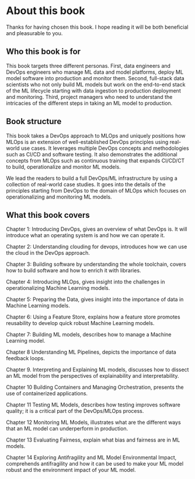 # About this book

Thanks for having chosen this book. I hope reading it will be both beneficial and pleasurable to you.

## Who this book is for

This book targets three different personas. First, data engineers and DevOps engineers who manage ML data and model platforms, deploy ML model software into production and monitor them. Second, full-stack data scientists who not only build ML models but work on the end-to-end stack of the ML lifecycle starting with data ingestion to production deployment and monitoring. Third, project managers who need to understand the intricacies of the different steps in taking an ML model to production.

## Book structure

This book takes a DevOps approach to MLOps and uniquely positions how MLOps is an extension of well-established DevOps principles using real-world use cases. It leverages multiple DevOps concepts and methodologies such as CI/CD and software testing. It also demonstrates the additional concepts from MLOps such as continuous training that expands CI/CD/CT to build, operationalize and monitor ML models.

We lead the readers to build a full DevOps/ML infrastructure by using a collection of real-world case studies. It goes into the details of the principles starting from DevOps to the domain of MLOps which focuses on operationalizing and monitoring ML models.

##  What this book covers


Chapter 1: Introducing DevOps, gives an overview of what DevOps is. It will introduce what an operating system is and how we can operate it.

Chapter 2: Understanding clouding for devops, introduces how we can use the cloud in the DevOps approach.

Chapter 3: Building software by understanding the whole toolchain, covers how to build software and how to enrich it with libraries.

Chapter 4: Introducing MLOps, gives insight into the challenges in operationalizing Machine Learning models.

Chapter 5: Preparing the Data, gives insight into the importance of data in Machine Learning models.

Chapter 6: Using a Feature Store, explains how a feature store promotes reusability to develop quick robust Machine Learning models.

Chapter 7: Building ML models, describes how to manage a Machine Learning model.

Chapter 8 Understanding ML Pipelines, depicts the importance of data feedback loops.

Chapter 9. Interpreting and Explaining ML models, discusses how to dissect an ML model from the perspectives of explainability and interpretability.

Chapter 10 Building Containers and Managing Orchestration, presents the use of containerized applications.

Chapter 11 Testing ML Models, describes how testing improves software quality; it is a critical part of the DevOps/MLOps process.

Chapter 12 Monitoring ML Models, illustrates what are the different ways that an ML model can underperform in production.

Chapter 13 Evaluating Fairness, explain what bias and fairness are in ML models.

Chapter 14 Exploring Antifragility and ML Model Environmental Impact, comprehends antifragility and how it can be used to make your ML model robust and the environment impact of your ML model.
